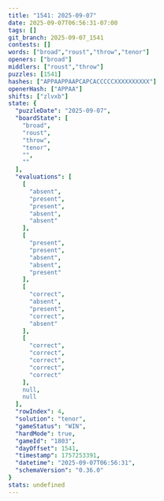 ```yaml
---
title: "1541: 2025-09-07"
date: 2025-09-07T06:56:31-07:00
tags: []
git_branch: 2025-09-07_1541
contests: []
words: ["broad","roust","throw","tenor"]
openers: ["broad"]
middlers: ["roust","throw"]
puzzles: [1541]
hashes: ["APPAAPPAAPCAPCACCCCCXXXXXXXXXX"]
openerHash: ["APPAA"]
shifts: ["zlvxb"]
state: {
  "puzzleDate": "2025-09-07",
  "boardState": [
    "broad",
    "roust",
    "throw",
    "tenor",
    "",
    ""
  ],
  "evaluations": [
    [
      "absent",
      "present",
      "present",
      "absent",
      "absent"
    ],
    [
      "present",
      "present",
      "absent",
      "absent",
      "present"
    ],
    [
      "correct",
      "absent",
      "present",
      "correct",
      "absent"
    ],
    [
      "correct",
      "correct",
      "correct",
      "correct",
      "correct"
    ],
    null,
    null
  ],
  "rowIndex": 4,
  "solution": "tenor",
  "gameStatus": "WIN",
  "hardMode": true,
  "gameId": "1803",
  "dayOffset": 1541,
  "timestamp": 1757253391,
  "datetime": "2025-09-07T06:56:31",
  "schemaVersion": "0.36.0"
}
stats: undefined
---
```

<!-- more -->

